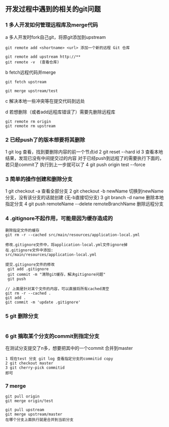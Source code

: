 ## 开发过程中遇到的相关的git问题

### 1 多人开发如何管理远程库及merge代码

a 多人开发时fork自己git，将原git添加到upstream
```
git remote add <shortname> <url> 添加一个新的远程 Git 仓库

git remote add upstream http://**
git remote -v  (查看仓库)

```
b fetch远程代码并merge
```
git fetch upstream

git merge upstream/test
```
c 解决本地一些冲突等在提交代码到远处

d 若想删除（或者add远程库错误了）需要先删除远程库

```
git remote rm origin
git remote rm upstream
```

### 2 已经push了的版本想要将其删除

1 git log 查看，找到要删除内容的前一个节点id
2 git reset --hard id
3 查看本地结果，发现已没有中间提交过的内容
对于已经push到远程了的需要执行下面的，若只是commit了 执行到上一步就可以了
4 git push origin test --force


### 3 简单的操作创建和删除分支

1 git checkout -a 查看全部分支
2 git checkout -b newName 切换到newName分支，没有该分支的话就创建 (无-b直接切分支)
3 git branch -d name 删除本地指定分支
4 git push remoteName --delete remoteBranchName 删除远程分支



### 4 .gitignore不起作用，可能是因为缓存造成的
```
删除指定文件的缓存
git rm -r --cached src/main/resources/application-local.yml

修改.gitignore文件中，将application-local.yml文件ignore掉
在.gitignore文件中添加:
src/main/resources/application-local.yml

提交.gitignore文件的修改
 git add .gitignore
 git commit -m "清除git缓存，解决gitignore问题"
 git push

// 上面是针对某个文件的内容，可以直接将所有cached清空
git rm -r --cached .
git add .
git commit -m 'update .gitignore'

```


### 5 git 删除分支
 ```
 
 ```
 
### 6 git 摘取某个分支的commit到指定分支

在测试分支提交了n多，想要把其中的一个commit 合并到master
```
1 现在test 分支 git log 查看指定分支的commitid copy
2 git checkout master
3 git cherry-pick commitid
即可
```

### 7 merge
```
git pull origin 
git merge origin/test

git pull upstream 
git merge upstream/master
在哪个分支上面执行就是合并到当前分支
```


